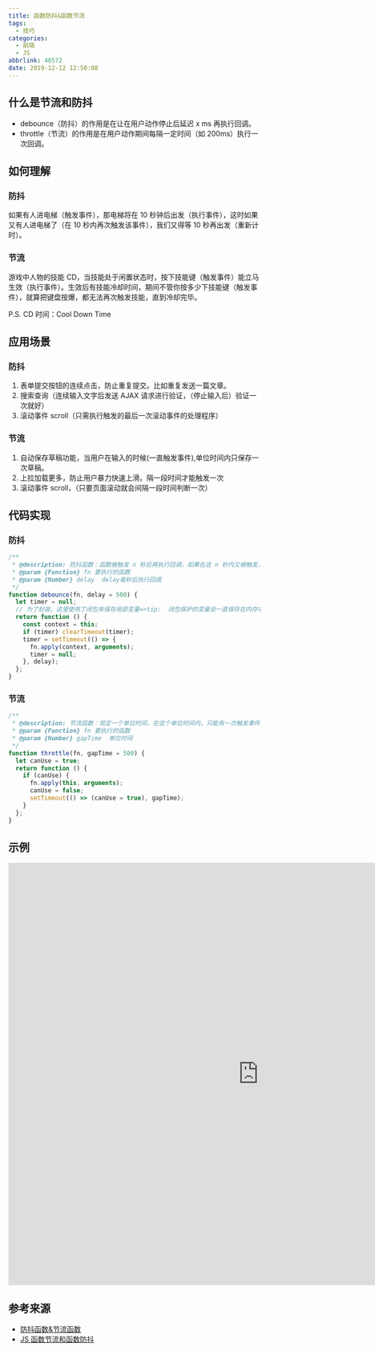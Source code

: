 ```yaml
---
title: 函数防抖&函数节流
tags:
  - 技巧
categories:
  - 前端
  - JS
abbrlink: 40572
date: 2019-12-12 12:50:08
---
```


## 什么是节流和防抖

- debounce（防抖）的作用是在让在用户动作停止后延迟 x ms 再执行回调。
- throttle（节流）的作用是在用户动作期间每隔一定时间（如 200ms）执行一次回调。

<!-- more -->

## 如何理解

### 防抖

如果有人进电梯（触发事件），那电梯将在 10 秒钟后出发（执行事件），这时如果又有人进电梯了（在 10 秒内再次触发该事件），我们又得等 10 秒再出发（重新计时）。

### 节流

游戏中人物的技能 CD，当技能处于闲置状态时，按下技能键（触发事件）能立马生效（执行事件）。生效后有技能冷却时间，期间不管你按多少下技能键（触发事件），就算把键盘按爆，都无法再次触发技能，直到冷却完毕。

P.S. CD 时间：Cool Down Time

## 应用场景

### 防抖

1. 表单提交按钮的连续点击，防止重复提交。比如重复发送一篇文章。
2. 搜索查询（连续输入文字后发送 AJAX 请求进行验证，（停止输入后）验证一次就好）
3. 滚动事件 scroll（只需执行触发的最后一次滚动事件的处理程序）

### 节流

1. 自动保存草稿功能，当用户在输入的时候(一直触发事件),单位时间内只保存一次草稿。
2. 上拉加载更多，防止用户暴力快速上滑。隔一段时间才能触发一次
3. 滚动事件 scroll，（只要页面滚动就会间隔一段时间判断一次）

## 代码实现

### 防抖

```js
/**
 * @description: 防抖函数：函数被触发 n 秒后再执行回调，如果在这 n 秒内又被触发，则重新计时
 * @param {Function} fn 要执行的函数
 * @param {Number} delay  delay毫秒后执行回调
 */
function debounce(fn, delay = 500) {
  let timer = null;
  // 为了封装，这里使用了闭包来保存局部变量=>tip:  闭包保护的变量会一直保存在内存中但又不会 “污染” 全局的变量
  return function () {
    const context = this;
    if (timer) clearTimeout(timer);
    timer = setTimeout(() => {
      fn.apply(context, arguments);
      timer = null;
    }, delay);
  };
}
```

### 节流

```js
/**
 * @description: 节流函数：规定一个单位时间，在这个单位时间内，只能有一次触发事件的回调函数执行
 * @param {Function} fn 要执行的函数
 * @param {Number} gapTime  单位时间
 */
function throttle(fn, gapTime = 500) {
  let canUse = true;
  return function () {
    if (canUse) {
      fn.apply(this, arguments);
      canUse = false;
      setTimeout(() => (canUse = true), gapTime);
    }
  };
}
```

## 示例

<iframe height="842" scrolling="no" title="函数防抖&amp;函数节流" src="https://codepen.io/JingW/embed/yLyJPaP?height=842&amp;theme-id=default&amp;default-tab=js,result" frameborder="no" allowtransparency="true" allowfullscreen="true" style="width: 997.594px;"></iframe>

## 参考来源

- [防抖函数&节流函数](http://obkoro1.com/web_accumulate/accumulate/JS/函数防抖和函数节流.html#防抖函数-debounce)
- [JS 函数节流和函数防抖](https://segmentfault.com/a/1190000017208571)
